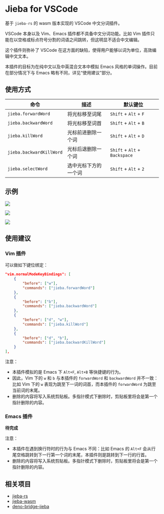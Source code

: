 # Jieba for VSCode

基于 `jieba-rs` 的 wasm 版本实现的 VSCode 中文分词插件。

VSCode 本身以及 Vim、Emacs 插件都不具备中文分词功能。比如 Vim 插件只能在以空格或标点符号分割的词语之间跳转，但这明显不适合中文编辑。

这个插件则弥补了 VSCode 在这方面的缺陷，使得用户能够以词为单位，高效编辑中文文本。

本插件的目标为在纯中文以及中英混合文本中模拟 Emacs 风格的单词操作。目前在部分情况下与 Emacs 略有不同，详见“使用建议”部分。

## 使用方式

| 命令                     | 描述                 | 默认键位                      |
|--------------------------|----------------------|-------------------------------|
| `jieba.forwardWord`      | 将光标移至词尾       | `Shift` + `Alt` + `F`         |
| `jieba.backwardWord`     | 将光标移至词首       | `Shift` + `Alt` + `B`         |
| `jieba.killWord`         | 光标前进删除一个词   | `Shift` + `Alt` + `D`         |
| `jieba.backwardKillWord` | 光标后退删除一个词   | `Shift` + `Alt` + `Backspace` |
| `jieba.selectWord`       | 选中光标下方的一个词 | `Shift` + `Alt` + `2`         |

## 示例

![](https://github.com/stephanoskomnenos/vscode-jieba/raw/main/images/chn1.gif)

![](https://github.com/stephanoskomnenos/vscode-jieba/raw/main/images/chn2.gif)

![](https://github.com/stephanoskomnenos/vscode-jieba/raw/main/images/eng.gif)

## 使用建议

### Vim 插件

可以做如下键位绑定：

``` json
"vim.normalModeKeyBindings": [
    {
        "before": ["w"],
        "commands": ["jieba.forwardWord"]
    },
    {
        "before": ["b"],
        "commands": ["jieba.backwardWord"]
    },
    {
        "before": ["d", "w"],
        "commands": ["jieba.killWord"]
    },
    {
        "before": ["d", "b"],
        "commands": ["jieba.backwardKillWord"]
    }
],
```

注意：
- 本插件模拟的是 Emacs 下 `Alt+F`, `Alt+B` 等快捷键的行为。
- 因此，Vim 下的 `w` 和 `b` 与本插件的 `forwardWord` 和 `backwardWord` 并不一致：比如 Vim 下的 `w` 表现为跳至下一词的词首，而本插件的 `forwardWord` 为跳至当前词的末尾。
- 删除的内容将写入系统剪贴板。多指针模式下删除时，剪贴板里将会是第一个指针删除的内容。

### Emacs 插件

**待完成**

注意：
- 本插件在遇到换行符时的行为与 Emacs 不同：比如 Emacs 的 `Alt+F` 会从行尾空格跳转到下一行第一个词的末尾，本插件则是跳转到下一行的行首。
- 删除的内容将写入系统剪贴板。多指针模式下删除时，剪贴板里将会是第一个指针删除的内容。

## 相关项目

- [jieba-rs](https://github.com/messense/jieba-rs)
- [jieba-wasm](https://github.com/fengkx/jieba-wasm)
- [deno-bridge-jieba](https://github.com/ginqi7/deno-bridge-jieba)

